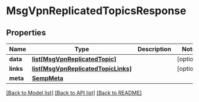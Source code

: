 # MsgVpnReplicatedTopicsResponse

## Properties
Name | Type | Description | Notes
------------ | ------------- | ------------- | -------------
**data** | [**list[MsgVpnReplicatedTopic]**](MsgVpnReplicatedTopic.md) |  | [optional] 
**links** | [**list[MsgVpnReplicatedTopicLinks]**](MsgVpnReplicatedTopicLinks.md) |  | [optional] 
**meta** | [**SempMeta**](SempMeta.md) |  | 

[[Back to Model list]](../README.md#documentation-for-models) [[Back to API list]](../README.md#documentation-for-api-endpoints) [[Back to README]](../README.md)


